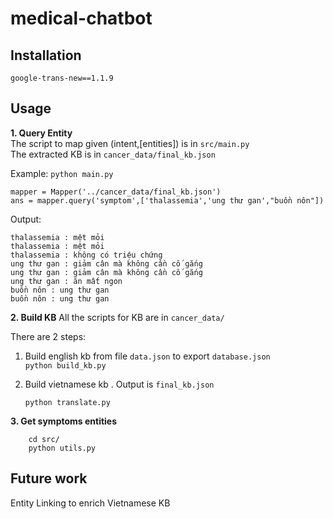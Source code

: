 # medical-chatbot

## Installation
    google-trans-new==1.1.9

## Usage

**1. Query Entity**  
The script to map given (intent,[entities]) is in `src/main.py`  
The extracted KB is in `cancer_data/final_kb.json`

Example: `python main.py`   
```     
mapper = Mapper('../cancer_data/final_kb.json')
ans = mapper.query('symptom',['thalassemia','ung thư gan',"buồn nôn"])
```
Output:
```
thalassemia : mệt mỏi
thalassemia : mệt mỏi
thalassemia : không có triệu chứng
ung thư gan : giảm cân mà không cần cố gắng
ung thư gan : giảm cân mà không cần cố gắng
ung thư gan : ăn mất ngon
buồn nôn : ung thư gan
buồn nôn : ung thư gan
```
**2. Build KB**
All the scripts for KB are in `cancer_data/`  

There are 2 steps:   
1. Build english kb from file `data.json` to export `database.json`  
    ```python build_kb.py```
        
2. Build vietnamese kb . Output is `final_kb.json`   

    ```python translate.py```

**3. Get symptoms entities**   
```    
    cd src/  
    python utils.py
```

## Future work
Entity Linking to enrich Vietnamese KB 